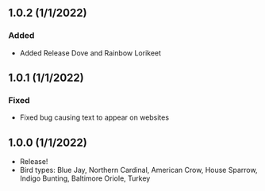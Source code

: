 ## 1.0.2 (1/1/2022)

### Added

- Added Release Dove and Rainbow Lorikeet

## 1.0.1 (1/1/2022)

### Fixed

- Fixed bug causing text to appear on websites

## 1.0.0 (1/1/2022)

- Release!
- Bird types: Blue Jay, Northern Cardinal, American Crow, House Sparrow, Indigo Bunting, Baltimore Oriole, Turkey

